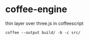 coffee-engine
=============

thin layer over three.js in coffeescript

```
coffee --output build/ -b -c src/
```
